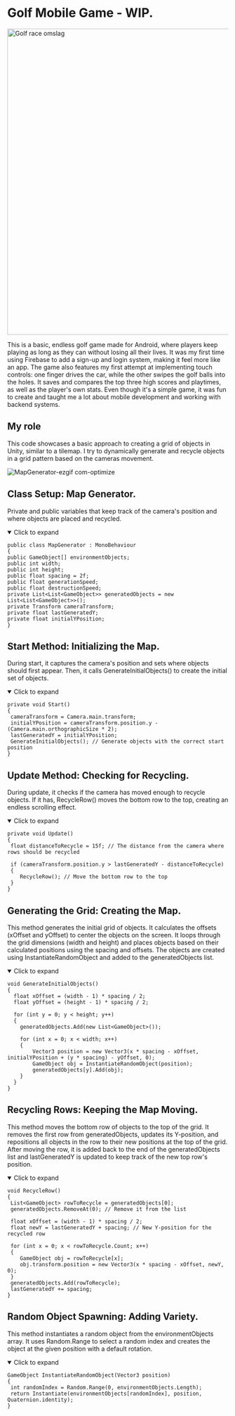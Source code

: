 # Golf Mobile Game - WIP.

<img width="697" alt="Golf race omslag" src="https://github.com/user-attachments/assets/65015332-1823-4e58-a663-5dd1f848398e">

This is a basic, endless golf game made for Android, where players keep playing as long as they can without losing all their lives. It was my first time using Firebase to add a sign-up and login system, making it feel more like an app. The game also features my first attempt at implementing touch controls: one finger drives the car, while the other swipes the golf balls into the holes. It saves and compares the top three high scores and playtimes, as well as the player's own stats. Even though it's a simple game, it was fun to create and taught me a lot about mobile development and working with backend systems.

## My role
This code showcases a basic approach to creating a grid of objects in Unity, similar to a tilemap. I try to dynamically generate and recycle objects in a grid pattern based on the cameras movement. 

![MapGenerator-ezgif com-optimize](https://github.com/user-attachments/assets/62875736-7512-4e54-b7e4-4efc36f2edb8)

## Class Setup: Map Generator.

Private and public variables that keep track of the camera's position and where objects are placed and recycled.

<details open> 
<summary>Click to expand</summary>
  
    public class MapGenerator : MonoBehaviour
    {
    public GameObject[] environmentObjects;
    public int width;
    public int height;
    public float spacing = 2f;
    public float generationSpeed;
    public float destructionSpeed;
    private List<List<GameObject>> generatedObjects = new List<List<GameObject>>();
    private Transform cameraTransform;
    private float lastGeneratedY;
    private float initialYPosition; 
    }
   </details> 

## Start Method: Initializing the Map.

During start, it captures the camera's position and sets where objects should first appear. Then, it calls GenerateInitialObjects() to create the initial set of objects.

<details open> 
<summary>Click to expand</summary>
  
    private void Start()
    {
     cameraTransform = Camera.main.transform;
     initialYPosition = cameraTransform.position.y - (Camera.main.orthographicSize * 2);
     lastGeneratedY = initialYPosition;
     GenerateInitialObjects(); // Generate objects with the correct start position
    }
  </details> 
  
## Update Method: Checking for Recycling.
  
During update, it checks if the camera has moved enough to recycle objects. If it has, RecycleRow() moves the bottom row to the top, creating an endless scrolling effect.

<details open> 
<summary>Click to expand</summary>
  
    private void Update()
    {
     float distanceToRecycle = 15f; // The distance from the camera where rows should be recycled
  
     if (cameraTransform.position.y > lastGeneratedY - distanceToRecycle)
     {
        RecycleRow(); // Move the bottom row to the top
     }
    }
   </details> 

## Generating the Grid: Creating the Map.
  
This method generates the initial grid of objects.
It calculates the offsets (xOffset and yOffset) to center the objects on the screen.
It loops through the grid dimensions (width and height) and places objects based on their calculated positions using the spacing and offsets.
The objects are created using InstantiateRandomObject and added to the generatedObjects list.

<details open> 
<summary>Click to expand</summary>
  
    void GenerateInitialObjects()
    {
      float xOffset = (width - 1) * spacing / 2;
      float yOffset = (height - 1) * spacing / 2;

      for (int y = 0; y < height; y++)
      {
        generatedObjects.Add(new List<GameObject>());

        for (int x = 0; x < width; x++)
        {
            Vector3 position = new Vector3(x * spacing - xOffset, initialYPosition + (y * spacing) - yOffset, 0);
            GameObject obj = InstantiateRandomObject(position);
            generatedObjects[y].Add(obj);
        }
      }
    }

</details> 

## Recycling Rows: Keeping the Map Moving.

This method moves the bottom row of objects to the top of the grid.
It removes the first row from generatedObjects, updates its Y-position, and repositions all objects in the row to their new positions at the top of the grid.
After moving the row, it is added back to the end of the generatedObjects list and lastGeneratedY is updated to keep track of the new top row's position.

<details open> 
<summary>Click to expand</summary>
  
    void RecycleRow()
    {
     List<GameObject> rowToRecycle = generatedObjects[0];
     generatedObjects.RemoveAt(0); // Remove it from the list

     float xOffset = (width - 1) * spacing / 2;
     float newY = lastGeneratedY + spacing; // New Y-position for the recycled row

     for (int x = 0; x < rowToRecycle.Count; x++)
     {
        GameObject obj = rowToRecycle[x];
        obj.transform.position = new Vector3(x * spacing - xOffset, newY, 0);
     }
     generatedObjects.Add(rowToRecycle);
     lastGeneratedY += spacing;
    }
</details> 

## Random Object Spawning: Adding Variety.

This method instantiates a random object from the environmentObjects array.
It uses Random.Range to select a random index and creates the object at the given position with a default rotation.

<details open> 
<summary>Click to expand</summary>
  
    GameObject InstantiateRandomObject(Vector3 position)
    {
     int randomIndex = Random.Range(0, environmentObjects.Length);
     return Instantiate(environmentObjects[randomIndex], position, Quaternion.identity);
    }
</details> 
  

